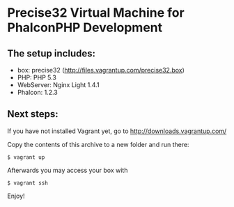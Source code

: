 Precise32 Virtual Machine for PhalconPHP Development
==============================================================

The setup includes:
-------------------
* box:       precise32 (http://files.vagrantup.com/precise32.box)
* PHP:       PHP 5.3
* WebServer: Nginx Light 1.4.1
* Phalcon: 1.2.3

Next steps:
-----------
If you have not installed Vagrant yet, go to http://downloads.vagrantup.com/

Copy the contents of this archive to a new folder
and run there:

    $ vagrant up

Afterwards you may access your box with

    $ vagrant ssh

Enjoy!

